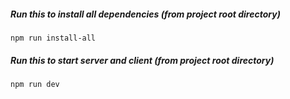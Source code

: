 
##### Run this to install all dependencies (from project root directory)
```
npm run install-all
```
##### Run this to start server and client (from project root directory)
```
npm run dev
```
